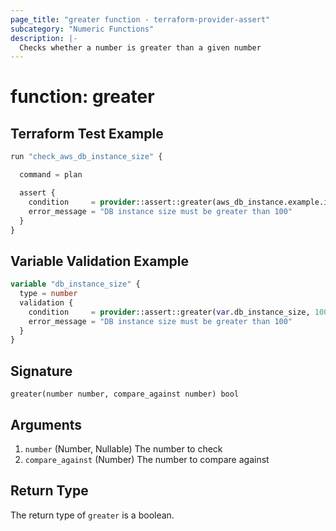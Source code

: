 ```yaml
---
page_title: "greater function - terraform-provider-assert"
subcategory: "Numeric Functions"
description: |-
  Checks whether a number is greater than a given number
---
```


# function: greater



## Terraform Test Example

```terraform
run "check_aws_db_instance_size" {

  command = plan

  assert {
    condition     = provider::assert::greater(aws_db_instance.example.instance_class, 100)
    error_message = "DB instance size must be greater than 100"
  }
}
```

## Variable Validation Example

```terraform
variable "db_instance_size" {
  type = number
  validation {
    condition     = provider::assert::greater(var.db_instance_size, 100)
    error_message = "DB instance size must be greater than 100"
  }
}
```

## Signature

<!-- signature generated by tfplugindocs -->
```text
greater(number number, compare_against number) bool
```

## Arguments

<!-- arguments generated by tfplugindocs -->
1. `number` (Number, Nullable) The number to check
1. `compare_against` (Number) The number to compare against


## Return Type

The return type of `greater` is a boolean.
